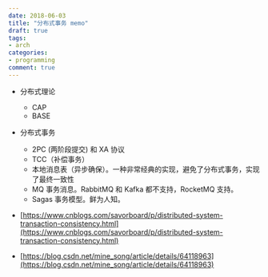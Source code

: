 ```yaml
---
date: 2018-06-03
title: "分布式事务 memo"
draft: true
tags:
- arch
categories:
- programming
comment: true
---
```







- 分布式理论
	- CAP
	- BASE
- 分布式事务
	- 2PC (两阶段提交) 和 XA 协议
	- TCC（补偿事务）
	- 本地消息表（异步确保）。一种非常经典的实现，避免了分布式事务，实现了最终一致性
	- MQ 事务消息。RabbitMQ 和 Kafka 都不支持，RocketMQ 支持。
	- Sagas 事务模型。鲜为人知。


- [https://www.cnblogs.com/savorboard/p/distributed-system-transaction-consistency.html](https://www.cnblogs.com/savorboard/p/distributed-system-transaction-consistency.html)
- [https://blog.csdn.net/mine_song/article/details/64118963](https://blog.csdn.net/mine_song/article/details/64118963) 
